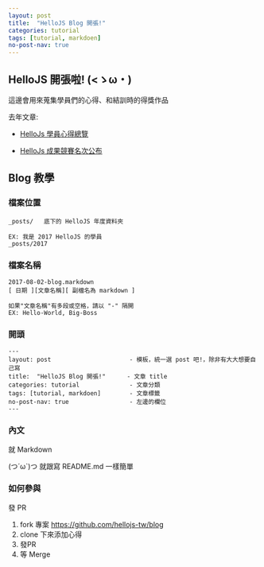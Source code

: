 ```yaml
---
layout: post
title:  "HelloJS Blog 開張!"
categories: tutorial
tags: [tutorial, markdoen]
no-post-nav: true
---
```


## HelloJS 開張啦! (<ゝω・) 

這邊會用來蒐集學員們的心得、和結訓時的得獎作品

去年文章:

- [HelloJs 學員心得總覽](http://trunk-studio.com/blog/hellojs-xue-yuan-xin-de-zong-lan/)

- [HelloJs 成果競賽名次公布](http://trunk-studio.com/blog/hellojs-cheng-guo-jing-sai-ming-ci-gong-bu/)

## Blog 教學

### 檔案位置

```
_posts/   底下的 HelloJS 年度資料夾

EX: 我是 2017 HelloJS 的學員
_posts/2017
```

### 檔案名稱

```
2017-08-02-blog.markdown
[ 日期 ][文章名稱][ 副檔名為 markdown ]

如果"文章名稱"有多段或空格，請以 "-" 隔開
EX: Hello-World, Big-Boss
```

### 開頭
```
---
layout: post                      - 模板，統一選 post 吧!，除非有大大想要自己寫
title:  "HelloJS Blog 開張!"      - 文章 title
categories: tutorial              - 文章分類
tags: [tutorial, markdoen]        - 文章標籤
no-post-nav: true                 - 左邊的欄位
---
```

### 內文

就 Markdown 

(つ´ω`)つ 就跟寫 README.md 一樣簡單

### 如何參與

發 PR

1. fork 專案 https://github.com/hellojs-tw/blog
2. clone 下來添加心得
3. 發PR
4. 等 Merge 


